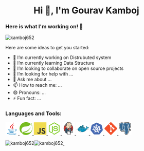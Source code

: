 <h1 align="center"> Hi 👋, I'm Gourav Kamboj</h1>

### Here is what I'm working on! 👋

<p align="left"> <img src="https://komarev.com/ghpvc/?username=kamboj652&label=Profile%20views&color=0e75b6&style=flat" alt="kamboj652" /> </p>

Here are some ideas to get you started:

- 🔭 I’m currently working on Distrubuted system
- 🌱 I’m currently learning Data Structure
- 👯 I’m looking to collaborate on open source projects
- 🤔 I’m looking for help with ...
- 💬 Ask me about ...
- 📫 How to reach me: ...
- 😄 Pronouns: ...
- ⚡ Fun fact: ...

<h3 align="left">Languages and Tools:</h3>
<p align="left"> 
<a href="https://appwrite.io" target="_blank"> 
<img src="https://raw.githubusercontent.com/devicons/devicon/master/icons/java/java-original.svg" alt="java" width="40" height="40"/> </a> <a href="https://https://docs.oracle.com/en/java/" target="_blank">
<img src="https://raw.githubusercontent.com/devicons/devicon/master/icons/spring/spring-original.svg" alt="spring" width="40" height="40"/> </a> <a href="https://spring.io/projects/spring-boot" target="_blank">
<img src="https://raw.githubusercontent.com/devicons/devicon/master/icons/javascript/javascript-original.svg" alt="git" width="40" height="40"/> </a> <a href="https://developer.mozilla.org/en-US/docs/Web/JavaScript" target="_blank"> 
<img src="https://raw.githubusercontent.com/devicons/devicon/master/icons/nodejs/nodejs-original.svg" alt="nodejs" width="40" height="40"/> </a> <a href="https://nodejs.org/en/docs/" target="_blank"> 
<img src="https://raw.githubusercontent.com/devicons/devicon/master/icons/jenkins/jenkins-original.svg" alt="spring" width="40" height="40"/> </a> <a href="https://www.jenkins.io/" target="_blank">
<img src="https://raw.githubusercontent.com/devicons/devicon/master/icons/docker/docker-original.svg" alt="docker" width="40" height="40"/> </a> <a href="https://www.docker.com/" target="_blank"> 
<img src="https://raw.githubusercontent.com/devicons/devicon/master/icons/kubernetes/kubernetes-plain.svg" alt="kubernetes" width="40" height="40"/> </a> <a href="https://kubernetes.io/" target="_blank"> 
<img src="https://raw.githubusercontent.com/devicons/devicon/master/icons/git/git-original.svg" alt="git" width="40" height="40"/> </a> <a href="https://git-scm.com/" target="_blank"> 
<img src="https://raw.githubusercontent.com/devicons/devicon/master/icons/postgresql/postgresql-original.svg" alt="postgres" width="40" height="40"/> </a> <a href="https://www.postgres.org/docs" target="_blank"> 
</p>

<p><img align="left" src="https://github-readme-stats.vercel.app/api/top-langs?username=kamboj652&show_icons=true&theme=tokyonight&locale=en&layout=compact" alt="kamboj652" /></p>


<p>&nbsp;<img align="left" src="https://github-readme-stats.vercel.app/api?username=kamboj652&show_icons=true&theme=dark&locale=en" alt="kamboj652" /></p>

